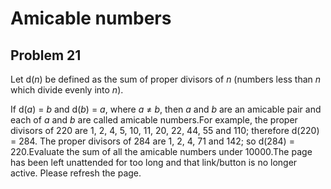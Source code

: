 # Amicable numbers
## Problem 21
Let d(<i>n</i>) be defined as the sum of proper divisors of <i>n</i> (numbers less than <i>n</i> which divide evenly into <i>n</i>).

If d(<i>a</i>) = <i>b</i> and d(<i>b</i>) = <i>a</i>, where <i>a</i> ≠ <i>b</i>, then <i>a</i> and <i>b</i> are an amicable pair and each of <i>a</i> and <i>b</i> are called amicable numbers.For example, the proper divisors of 220 are 1, 2, 4, 5, 10, 11, 20, 22, 44, 55 and 110; therefore d(220) = 284. The proper divisors of 284 are 1, 2, 4, 71 and 142; so d(284) = 220.Evaluate the sum of all the amicable numbers under 10000.The page has been left unattended for too long and that link/button is no longer active. Please refresh the page.

